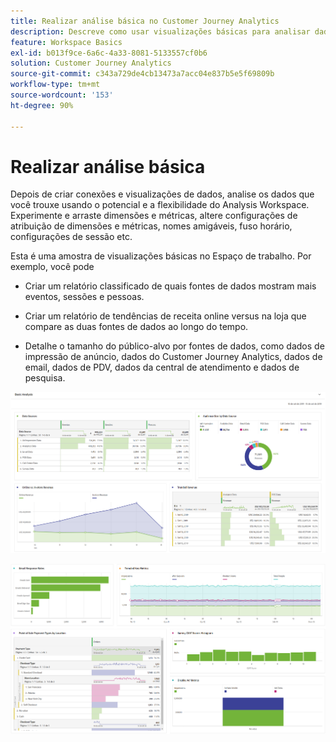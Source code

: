 ```yaml
---
title: Realizar análise básica no Customer Journey Analytics
description: Descreve como usar visualizações básicas para analisar dados no Customer Journey Analytics
feature: Workspace Basics
exl-id: b013f9ce-6a6c-4a33-8081-5133557cf0b6
solution: Customer Journey Analytics
source-git-commit: c343a729de4cb13473a7acc04e837b5e5f69809b
workflow-type: tm+mt
source-wordcount: '153'
ht-degree: 90%

---
```


# Realizar análise básica

Depois de criar conexões e visualizações de dados, analise os dados que você trouxe usando o potencial e a flexibilidade do Analysis Workspace. Experimente e arraste dimensões e métricas, altere configurações de atribuição de dimensões e métricas, nomes amigáveis, fuso horário, configurações de sessão etc.

Esta é uma amostra de visualizações básicas no Espaço de trabalho. Por exemplo, você pode

* Criar um relatório classificado de quais fontes de dados mostram mais eventos, sessões e pessoas.

* Criar um relatório de tendências de receita online versus na loja que compare as duas fontes de dados ao longo do tempo.

* Detalhe o tamanho do público-alvo por fontes de dados, como dados de impressão de anúncio, dados do Customer Journey Analytics, dados de email, dados de PDV, dados da central de atendimento e dados de pesquisa.

![Exemplos de visualizações de gráficos de análise básicos. ](assets/cja-basic-analysis.png)

![Mais exemplos de visualizações de gráficos de análise básica](assets/cja-basic-analysis2.png)
